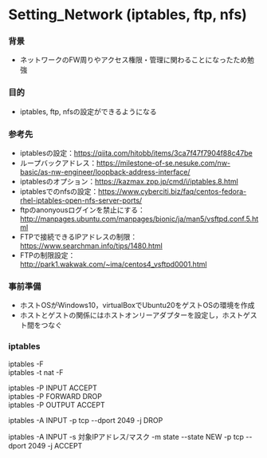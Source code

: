 # Setting_Network (iptables, ftp, nfs)
### 背景
- ネットワークのFW周りやアクセス権限・管理に関わることになったため勉強

### 目的
- iptables, ftp, nfsの設定ができるようになる

### 参考先
- iptablesの設定：https://qiita.com/hitobb/items/3ca7f47f7904f88c47be
- ループバックアドレス：https://milestone-of-se.nesuke.com/nw-basic/as-nw-engineer/loopback-address-interface/
- iptablesのオプション：https://kazmax.zpp.jp/cmd/i/iptables.8.html
- iptablesでのnfsの設定：https://www.cyberciti.biz/faq/centos-fedora-rhel-iptables-open-nfs-server-ports/
- ftpのanonyousログインを禁止にする：http://manpages.ubuntu.com/manpages/bionic/ja/man5/vsftpd.conf.5.html
- FTPで接続できるIPアドレスの制限：https://www.searchman.info/tips/1480.html
- FTPの制限設定：http://park1.wakwak.com/~ima/centos4_vsftpd0001.html

### 事前準備
- ホストOSがWindows10，virtualBoxでUbuntu20をゲストOSの環境を作成
- ホストとゲストの関係にはホストオンリーアダプターを設定し，ホストゲスト間をつなぐ

### iptables

iptables -F\
iptables -t nat -F

iptables -P INPUT ACCEPT\
iptables -P FORWARD DROP\
iptables -P OUTPUT ACCEPT

iptables -A INPUT -p tcp --dport 2049 -j DROP

iptables -A INPUT -s 対象IPアドレス/マスク -m state --state NEW -p tcp --dport 2049 -j ACCEPT
